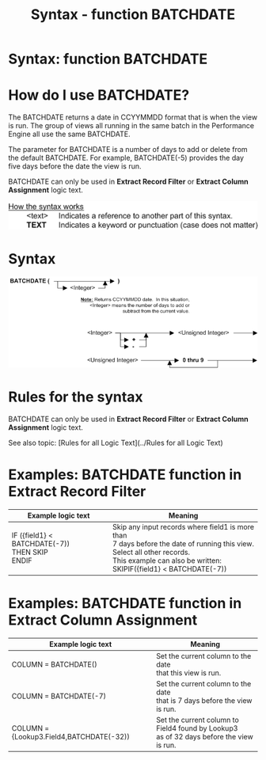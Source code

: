 ﻿---
layout: default
title: "Syntax - function BATCHDATE"
parent: Syntax - functions
grand_parent: Workbench Logic Text Syntax
nav_order: 2
---

# Syntax: function BATCHDATE 

# How do I use BATCHDATE? 

The BATCHDATE returns a date in CCYYMMDD format that is when the view is run. The group of views all running in the same batch in the Performance Engine all use the same BATCHDATE.

The parameter for BATCHDATE is a number of days to add or delete from the default BATCHDATE. For example, BATCHDATE\(-5\) provides the day five days before the date the view is run.

BATCHDATE can only be used in **Extract Record Filter** or **Extract Column Assignment** logic text.

![(Syntax Legend)](../../images/LTZZ_Syntax_legend.gif )

# Syntax 

![Function BATCHDATE](../../images/LTSF_BATCHDATE_01.gif)

# Rules for the syntax 

BATCHDATE can only be used in **Extract Record Filter** or **Extract Column Assignment** logic text.

See also topic: [Rules for all Logic Text](../Rules for all Logic Text) 

# Examples: BATCHDATE function in Extract Record Filter


|Example logic text|Meaning|
|------------------|-------|
|IF ({field1} < BATCHDATE(-7))<br>   THEN SKIP<br>ENDIF|Skip any input records where field1 is more than<br> 7 days before the date of running this view.<br> Select all other records.<br> This example can also be written:<br>SKIPIF({field1} < BATCHDATE(-7))|


# Examples: BATCHDATE function in Extract Column Assignment

|Example logic text|Meaning|
|------------------|-------|
|COLUMN = BATCHDATE()|Set the current column to the date<br> that this view is run.|
|COLUMN = BATCHDATE(-7)|Set the current column to the date<br> that is 7 days before the view is run.|
|COLUMN = {Lookup3.Field4,BATCHDATE(-32))|Set the current column to Field4 found by Lookup3<br> as of 32 days before the view is run.|

  

